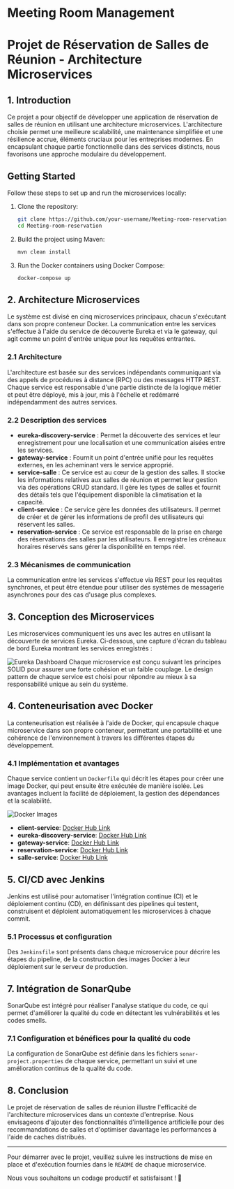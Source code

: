 # Meeting Room Management
# Projet de Réservation de Salles de Réunion - Architecture Microservices

## 1. Introduction

Ce projet a pour objectif de développer une application de réservation de salles de réunion en utilisant une architecture microservices. L'architecture choisie permet une meilleure scalabilité, une maintenance simplifiée et une résilience accrue, éléments cruciaux pour les entreprises modernes. En encapsulant chaque partie fonctionnelle dans des services distincts, nous favorisons une approche modulaire du développement.

## Getting Started

Follow these steps to set up and run the microservices locally:

1. Clone the repository:

    ```bash
    git clone https://github.com/your-username/Meeting-room-reservation.git
    cd Meeting-room-reservation
    ```

2. Build the project using Maven:

    ```bash
    mvn clean install
    ```

3. Run the Docker containers using Docker Compose:

    ```bash
    docker-compose up
    ```

## 2. Architecture Microservices

Le système est divisé en cinq microservices principaux, chacun s'exécutant dans son propre conteneur Docker. La communication entre les services s'effectue à l'aide du service de découverte Eureka et via le gateway, qui agit comme un point d'entrée unique pour les requêtes entrantes.

### 2.1 Architecture

L'architecture est basée sur des services indépendants communiquant via des appels de procédures à distance (RPC) ou des messages HTTP REST. Chaque service est responsable d'une partie distincte de la logique métier et peut être déployé, mis à jour, mis à l'échelle et redémarré indépendamment des autres services.

### 2.2 Description des services

- **eureka-discovery-service** : Permet la découverte des services et leur enregistrement pour une localisation et une communication aisées entre les services.
- **gateway-service** : Fournit un point d'entrée unifié pour les requêtes externes, en les acheminant vers le service approprié.
- **service-salle** : Ce service est au cœur de la gestion des salles. Il stocke les informations relatives aux salles de réunion et permet leur gestion via des opérations CRUD standard. Il gère les types de salles et fournit des détails tels que l'équipement disponible la climatisation et la capacité.
- **client-service** : Ce service gère les données des utilisateurs. Il permet de créer et de gérer les informations de profil des utilisateurs qui réservent les salles.
- **reservation-service** : Ce service est responsable de la prise en charge des réservations des salles par les utilisateurs. Il enregistre les créneaux horaires réservés sans gérer la disponibilité en temps réel.

### 2.3 Mécanismes de communication

La communication entre les services s'effectue via REST pour les requêtes synchrones, et peut être étendue pour utiliser des systèmes de messagerie asynchrones pour des cas d'usage plus complexes.

## 3. Conception des Microservices


Les microservices communiquent les uns avec les autres en utilisant la découverte de services Eureka. Ci-dessous, une capture d'écran du tableau de bord Eureka montrant les services enregistrés :

![Eureka Dashboard](https://github.com/GUEZIR-HAMZA/Meeting-room-reservation/assets/95761219/38de3aec-9a5c-496c-9475-b0222b873006)
Chaque microservice est conçu suivant les principes SOLID pour assurer une forte cohésion et un faible couplage. Le design pattern de chaque service est choisi pour répondre au mieux à sa responsabilité unique au sein du système.

## 4. Conteneurisation avec Docker

La conteneurisation est réalisée à l'aide de Docker, qui encapsule chaque microservice dans son propre conteneur, permettant une portabilité et une cohérence de l'environnement à travers les différentes étapes du développement.

### 4.1 Implémentation et avantages

Chaque service contient un `Dockerfile` qui décrit les étapes pour créer une image Docker, qui peut ensuite être exécutée de manière isolée. Les avantages incluent la facilité de déploiement, la gestion des dépendances et la scalabilité.

![Docker Images](https://github.com/GUEZIR-HAMZA/Meeting-room-reservation/assets/95761219/ec88a980-28c6-4410-9166-ff02282910e1)


- **client-service**: [Docker Hub Link](https://hub.docker.com/r/your-username/client-service)
- **eureka-discovery-service**: [Docker Hub Link](https://hub.docker.com/r/your-username/eureka-discovery-service)
- **gateway-service**: [Docker Hub Link](https://hub.docker.com/r/your-username/gateway-service)
- **reservation-service**: [Docker Hub Link](https://hub.docker.com/r/your-username/reservation-service)
- **salle-service**: [Docker Hub Link](https://hub.docker.com/r/your-username/salle-service)

## 5. CI/CD avec Jenkins

Jenkins est utilisé pour automatiser l'intégration continue (CI) et le déploiement continu (CD), en définissant des pipelines qui testent, construisent et déploient automatiquement les microservices à chaque commit.

### 5.1 Processus et configuration

Des `Jenkinsfile` sont présents dans chaque microservice pour décrire les étapes du pipeline, de la construction des images Docker à leur déploiement sur le serveur de production.


## 7. Intégration de SonarQube

SonarQube est intégré pour réaliser l'analyse statique du code, ce qui permet d'améliorer la qualité du code en détectant les vulnérabilités et les codes smells.

### 7.1 Configuration et bénéfices pour la qualité du code

La configuration de SonarQube est définie dans les fichiers `sonar-project.properties` de chaque service, permettant un suivi et une amélioration continus de la qualité du code.

## 8. Conclusion

Le projet de réservation de salles de réunion illustre l'efficacité de l'architecture microservices dans un contexte d'entreprise. Nous envisageons d'ajouter des fonctionnalités d'intelligence artificielle pour des recommandations de salles et d'optimiser davantage les performances à l'aide de caches distribués.

---
Pour démarrer avec le projet, veuillez suivre les instructions de mise en place et d'exécution fournies dans le `README` de chaque microservice.

Nous vous souhaitons un codage productif et satisfaisant ! 🚀
